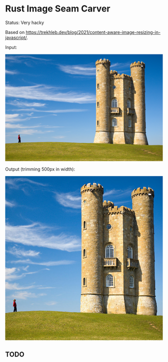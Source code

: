 # Rust Image Seam Carver

Status: Very hacky

Based on https://trekhleb.dev/blog/2021/content-aware-image-resizing-in-javascript/.

Input:

![](https://raw.githubusercontent.com/gerrymanoim/rust-image-seam-carver/main/input.jpg)

Output (trimming 500px in width):

![](https://raw.githubusercontent.com/gerrymanoim/rust-image-seam-carver/main/out.jpg)

## TODO
